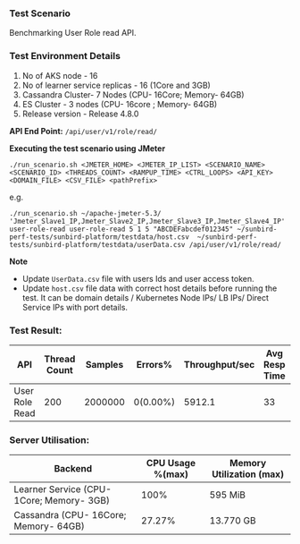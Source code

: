 ### Test Scenario

Benchmarking User Role read API.


### Test Environment Details
1. No of AKS node - 16
2. No of learner service replicas - 16 (1Core and 3GB)
3. Cassandra Cluster- 7 Nodes (CPU- 16Core; Memory- 64GB)
4. ES Cluster - 3 nodes (CPU- 16core ; Memory- 64GB)
5. Release version - Release 4.8.0


**API End Point:** 
`/api/user/v1/role/read/`


**Executing the test scenario using JMeter**


```./run_scenario.sh <JMETER_HOME> <JMETER_IP_LIST> <SCENARIO_NAME> <SCENARIO_ID> <THREADS_COUNT> <RAMPUP_TIME> <CTRL_LOOPS> <API_KEY> <DOMAIN_FILE> <CSV_FILE> <pathPrefix>```

e.g.

```./run_scenario.sh ~/apache-jmeter-5.3/ 'Jmeter_Slave1_IP,Jmeter_Slave2_IP,Jmeter_Slave3_IP,Jmeter_Slave4_IP' user-role-read user-role-read 5 1 5 "ABCDEFabcdef012345" ~/sunbird-perf-tests/sunbird-platform/testdata/host.csv  ~/sunbird-perf-tests/sunbird-platform/testdata/userData.csv /api/user/v1/role/read/```


**Note**

- Update `UserData.csv` file with users Ids and user access token.
- Update `host.csv` file data with correct host details before running the test. It can be domain details / Kubernetes Node IPs/ LB IPs/ Direct Service IPs with port details.

### Test Result:

|API                |Thread Count|Samples |Errors%  |Throughput/sec|Avg Resp Time |95th pct |99th pct|
|-------------------|------------|--------|---------| -------------|--------------|---------|--------|
| User Role Read    |200         |2000000 |0(0.00%) | 5912.1     | 33           |  66    |89.99     |


### Server Utilisation:
| Backend          | CPU Usage %(max) | Memory Utilization (max) |
| ------------- | ------------- |------------- |
| Learner Service (CPU- 1Core; Memory- 3GB)  |100% |  595 MiB  |
| Cassandra (CPU- 16Core; Memory- 64GB)|   27.27%    |  13.770 GB |
